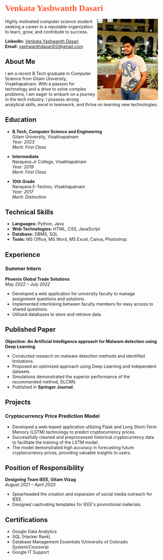 # <span style="font-family:Papyrus; color:#FF5733;">Venkata Yashwanth Dasari</span>

<img src="Images/Yash.jpg" alt="Profile Banner" align="right" width="200"/>

Highly motivated computer science student seeking a career in a reputable organization to learn, grow, and contribute to success.

**LinkedIn:** [Venkata Yashwanth Dasari](https://www.linkedin.com/in/venkata-yashwanth-dasari)  
**Email:** yashwanthdasari02@gmail.com 

## About Me

I am a recent B.Tech graduate in Computer Science from Gitam University, Visakhapatnam. With a passion for technology and a drive to solve complex problems, I am eager to embark on a journey in the tech industry. I possess strong analytical skills, excel in teamwork, and thrive on learning new technologies.

## Education

- **B.Tech, Computer Science and Engineering**  
  Gitam University, Visakhapatnam  
  *Year: 2023*  
  *Merit: First Class*

- **Intermediate**  
  Narayana Jr College, Visakhapatnam  
  *Year: 2019*  
  *Merit: First Class*

- **10th Grade**  
  Narayana E-Techno, Visakhapatnam  
  *Year: 2017*  
  *Merit: Distinction*

## Technical Skills

- **Languages:** Python, Java
- **Web Technologies:** HTML, CSS, JavaScript
- **Database:** DBMS, SQL
- **Tools:** MS Office, MS Word, MS Excel, Canva, Photoshop

## Experience

### Summer Intern  
**Phoenix Global Trade Solutions**  
*May 2022 – July 2022*  

- Developed a web application for university faculty to manage assignment questions and solutions.
- Implemented interlinking between faculty members for easy access to shared questions.
- Utilized databases to store and retrieve data.

## Published Paper

**Objective: An Artificial Intelligence approach for Malware detection using Deep Learning**

- Conducted research on malware detection methods and identified limitations.
- Proposed an optimized approach using Deep Learning and independent datasets.
- Simulations demonstrated the superior performance of the recommended method, DLCNN.
- Published in **Springer Journal**.

## Projects

### Cryptocurrency Price Prediction Model

- Developed a web-based application utilizing Flask and Long Short-Term Memory (LSTM) technology to predict cryptocurrency prices.
- Successfully cleaned and preprocessed historical cryptocurrency data to facilitate the training of the LSTM model.
- The model demonstrated high accuracy in forecasting future cryptocurrency prices, providing valuable insights to users.

## Position of Responsibility

**Designing Team IEEE, Gitam Vizag**  
*August 2021 – April 2023*

- Spearheaded the creation and expansion of social media outreach for IEEE.
- Designed captivating templates for IEEE's promotional materials.

## Certifications

- Google Data Analytics
- SQL (Hacker Rank)
- Database Management Essentials (University of Colorado System/Coursera)
- Google IT Support
